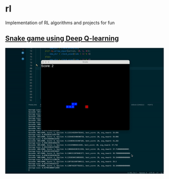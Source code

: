 # rl
Implementation of RL algorithms and projects for fun

## [Snake game using Deep Q-learning](snake_ai/README.md)
![Snake game](snake_ai/assets/snake_agent.gif)
